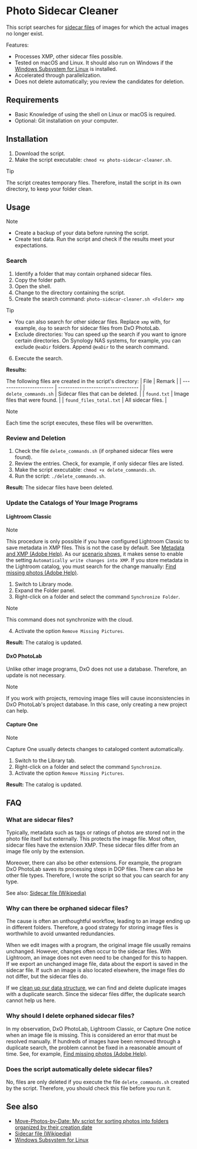 # Photo Sidecar Cleaner

This script searches for [sidecar files](#what-are-sidecar-files) of images for which the actual images no longer exist.

Features:

- Processes XMP, other sidecar files possible.
- Tested on macOS and Linux. It should also run on Windows if the [Windows Subsystem for Linux](https://learn.microsoft.com/en-us/windows/wsl/about) is installed.
- Accelerated through parallelization.
- Does not delete automatically; you review the candidates for deletion.

## Requirements

- Basic Knowledge of using the shell on Linux or macOS is required.
- Optional: Git installation on your computer.

## Installation

1. Download the script.
2. Make the script executable: `chmod +x photo-sidecar-cleaner.sh`.

> [!TIP]
> The script creates temporary files. Therefore, install the script in its own directory, to keep your folder clean.

## Usage

> [!NOTE]
> - Create a backup of your data before running the script.
> - Create test data. Run the script and check if the results meet your expectations.

### Search

1. Identify a folder that may contain orphaned sidecar files.
2. Copy the folder path.
3. Open the shell.
4. Change to the directory containing the script.
5. Create the search command: `photo-sidecar-cleaner.sh <Folder> xmp`  
> [!TIP]
> - You can also search for other sidecar files. Replace `xmp` with, for example, `dop` to search for sidecar files from DxO PhotoLab.
> - Exclude directories: You can speed up the search if you want to ignore certain directories. On Synology NAS systems, for example, you can exclude `@eaDir` folders. Append `@eaDir` to the search command.
6. Execute the search.

**Results:**

The following files are created in the script's directory:
| File                    | Remark                             |
| ----------------------- | ---------------------------------- |
| `delete_commands.sh`    | Sidecar files that can be deleted. |
| `found.txt`             | Image files that were found.       |
| `found_files_total.txt` | All sidecar files.                 |

> [!NOTE]
> Each time the script executes, these files will be overwritten.

### Review and Deletion

1. Check the file `delete_commands.sh` (if orphaned sidecar files were found).
2. Review the entries. Check, for example, if only sidecar files are listed.
3. Make the script executable: `chmod +x delete_commands.sh`.
4. Run the script: `./delete_commands.sh`.

**Result:** The sidecar files have been deleted.

### Update the Catalogs of Your Image Programs

#### Lightroom Classic

> [!NOTE]
> This procedure is only possible if you have configured Lightroom Classic to save metadata in XMP files. This is not the case by default. See [Metadata and XMP (Adobe Help)](https://helpx.adobe.com/lightroom-classic/help/metadata-basics-actions.html). As our [scenario shows](#why-can-there-be-orphaned-sidecar-files), it makes sense to enable the setting `Automatically write changes into XMP`. If you store metadata in the Lightroom catalog, you must search for the change manually: [
Find missing photos (Adobe Help)](https://helpx.adobe.com/lightroom-classic/help/locate-missing-photos.html).

1. Switch to Library mode.
2. Expand the Folder panel.
3. Right-click on a folder and select the command `Synchronize Folder`.
> [!NOTE]
> This command does not synchronize with the cloud.
4. Activate the option `Remove Missing Pictures`.

**Result:** The catalog is updated.

#### DxO PhotoLab

Unlike other image programs, DxO does not use a database. Therefore, an update is not necessary.

> [!NOTE]
> If you work with projects, removing image files will cause inconsistencies in DxO PhotoLab's project database. In this case, only creating a new project can help.

#### Capture One

> [!NOTE]
> Capture One usually detects changes to cataloged content automatically.

1. Switch to the Library tab.
2. Right-click on a folder and select the command `Synchronize`.
3. Activate the option `Remove Missing Pictures`.

**Result:** The catalog is updated.

## FAQ

### What are sidecar files?

Typically, metadata such as tags or ratings of photos are stored not in the photo file itself but externally. This protects the image file. Most often, sidecar files have the extension XMP. These sidecar files differ from an image file only by the extension.

Moreover, there can also be other extensions. For example, the program DxO PhotoLab saves its processing steps in DOP files. There can also be other file types. Therefore, I wrote the script so that you can search for any type.

See also: [Sidecar file (Wikipedia)](https://en.wikipedia.org/wiki/Sidecar_file)

### Why can there be orphaned sidecar files?

The cause is often an unthoughtful workflow, leading to an image ending up in different folders. Therefore, a good strategy for storing image files is worthwhile to avoid unwanted redundancies.

When we edit images with a program, the original image file usually remains unchanged. However, changes often occur to the sidecar files. With Lightroom, an image does not even need to be changed for this to happen. If we export an unchanged image file, data about the export is saved in the sidecar file. If such an image is also located elsewhere, the image files do not differ, but the sidecar files do.

If we [clean up our data structure](https://github.com/sisyphosloughs/move-photos-by-date), we can find and delete duplicate images with a duplicate search. Since the sidecar files differ, the duplicate search cannot help us here.

### Why should I delete orphaned sidecar files?

In my observation, DxO PhotoLab, Lightroom Classic, or Capture One notice when an image file is missing. This is considered an error that must be resolved manually. If hundreds of images have been removed through a duplicate search, the problem cannot be fixed in a reasonable amount of time. See, for example, [
Find missing photos (Adobe Help)](https://helpx.adobe.com/lightroom-classic/help/locate-missing-photos.html).

### Does the script automatically delete sidecar files?

No, files are only deleted if you execute the file `delete_commands.sh` created by the script. Therefore, you should check this file before you run it.

## See also

- [Move-Photos-by-Date: My script for sorting photos into folders organized by their creation date](https://github.com/sisyphosloughs/move-photos-by-date)
- [Sidecar file (Wikipedia)](https://en.wikipedia.org/wiki/Sidecar_file)
- [Windows Subsystem for Linux](https://learn.microsoft.com/en-us/windows/wsl/about)
